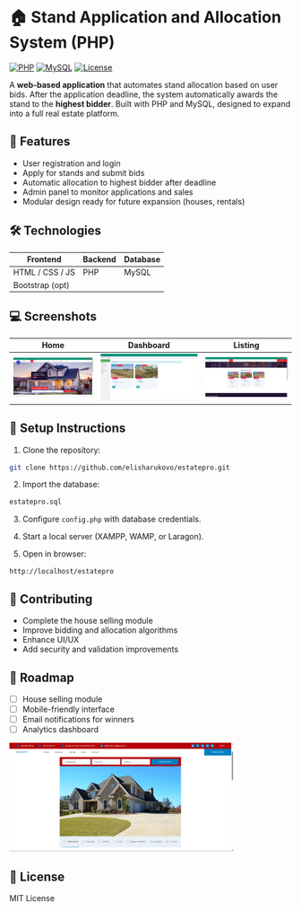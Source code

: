 # 🏠 Stand Application and Allocation System (PHP)
[![PHP](https://img.shields.io/badge/PHP-7.4-blue)](https://www.php.net/)
[![MySQL](https://img.shields.io/badge/MySQL-8.0-blue)](https://www.mysql.com/)
[![License](https://img.shields.io/badge/License-MIT-green)](LICENSE)

A **web-based application** that automates stand allocation based on user bids. After the application deadline, the system automatically awards the stand to the **highest bidder**. Built with PHP and MySQL, designed to expand into a full real estate platform.

## 🌟 Features
- User registration and login
- Apply for stands and submit bids
- Automatic allocation to highest bidder after deadline
- Admin panel to monitor applications and sales
- Modular design ready for future expansion (houses, rentals)

## 🛠️ Technologies
| Frontend         | Backend      | Database |
|------------------|--------------|----------|
| HTML / CSS / JS  | PHP          | MySQL    |
| Bootstrap (opt)  |              |          |

## 💻 Screenshots
| Home | Dashboard | Listing |
|------|-----------|---------|
| ![Home Page](screenshots/home.png) | ![Dashboard](screenshots/stands.png) | ![Listing](screenshots/listing.png) |


## 🚀 Setup Instructions
1. Clone the repository:
```bash
git clone https://github.com/elisharukovo/estatepro.git
```

2. Import the database:
```bash
estatepro.sql
```

3. Configure `config.php` with database credentials.

4. Start a local server (XAMPP, WAMP, or Laragon).

5. Open in browser:
```
http://localhost/estatepro
```

## 🤝 Contributing
- Complete the house selling module  
- Improve bidding and allocation algorithms  
- Enhance UI/UX  
- Add security and validation improvements  

## 📅 Roadmap
- [ ] House selling module  
- [ ] Mobile-friendly interface  
- [ ] Email notifications for winners  
- [ ] Analytics dashboard  

<img src="screenshots/houses.png" alt="Houses" width="400"/>

## 📄 License
MIT License
